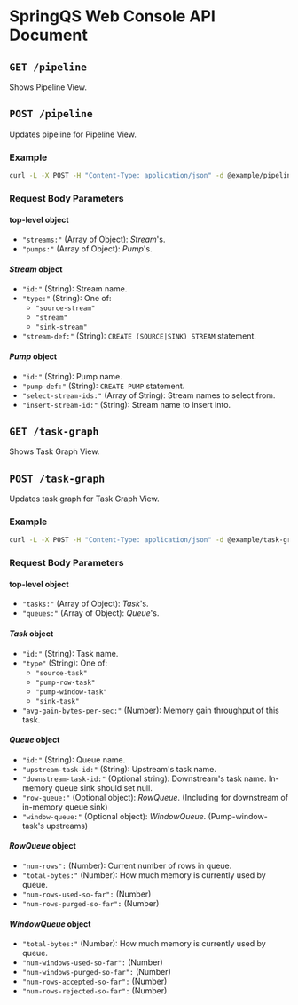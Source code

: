 # SpringQS Web Console API Document

## `GET /pipeline`

Shows Pipeline View.

## `POST /pipeline`

Updates pipeline for Pipeline View.

### Example

```bash
curl -L -X POST -H "Content-Type: application/json" -d @example/pipeline-in-vehicle.json http://localhost:8050/pipeline
```

### Request Body Parameters

#### top-level object

- `"streams:"` (Array of Object): _Stream_'s.
- `"pumps:"` (Array of Object): _Pump_'s.

#### _Stream_ object

- `"id:"` (String): Stream name.
- `"type:"` (String): One of:
  - `"source-stream"`
  - `"stream"`
  - `"sink-stream"`
- `"stream-def:"` (String): `CREATE (SOURCE|SINK) STREAM` statement.

#### _Pump_ object

- `"id:"` (String): Pump name.
- `"pump-def:"` (String): `CREATE PUMP` statement.
- `"select-stream-ids:"` (Array of String): Stream names to select from.
- `"insert-stream-id:"` (String): Stream name to insert into.

## `GET /task-graph`

Shows Task Graph View.

## `POST /task-graph`

Updates task graph for Task Graph View.

### Example

```bash
curl -L -X POST -H "Content-Type: application/json" -d @example/task-graph-in-vehicle.json http://localhost:8050/task-graph
```

### Request Body Parameters

#### top-level object

- `"tasks:"` (Array of Object): _Task_'s.
- `"queues:"` (Array of Object): _Queue_'s.

#### _Task_ object

- `"id:"` (String): Task name.
- `"type"` (String): One of:
  - `"source-task"`
  - `"pump-row-task"`
  - `"pump-window-task"`
  - `"sink-task"`
- `"avg-gain-bytes-per-sec:"` (Number): Memory gain throughput of this task.

#### _Queue_ object

- `"id:"` (String): Queue name.
- `"upstream-task-id:"` (String): Upstream's task name.
- `"downstream-task-id:"` (Optional string): Downstream's task name. In-memory queue sink should set null.
- `"row-queue:"` (Optional object): _RowQueue_. (Including for downstream of in-memory queue sink)
- `"window-queue:"` (Optional object): _WindowQueue_. (Pump-window-task's upstreams)

#### _RowQueue_ object

- `"num-rows":` (Number): Current number of rows in queue.
- `"total-bytes:"` (Number): How much memory is currently used by queue.
- `"num-rows-used-so-far":` (Number)
- `"num-rows-purged-so-far":` (Number)

#### _WindowQueue_ object

- `"total-bytes:"` (Number): How much memory is currently used by queue.
- `"num-windows-used-so-far":` (Number)
- `"num-windows-purged-so-far":` (Number)
- `"num-rows-accepted-so-far":` (Number)
- `"num-rows-rejected-so-far":` (Number)
